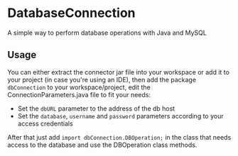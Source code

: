 # DatabaseConnection
A simple way to perform database operations with Java and MySQL

## Usage
You can either extract the connector jar file into your workspace or add it to your project (in case you're using an IDE), then add the package `dbConnection` to your workspace/project, edit the ConnectionParameters.java file to fit your needs:
* Set the `dbURL` parameter to the address of the db host
* Set the `database`, `username` and `password` parameters according to your access credentials

After that just add `import dbConnection.DBOperation;` in the class that needs access to the database and use the DBOperation class methods.
